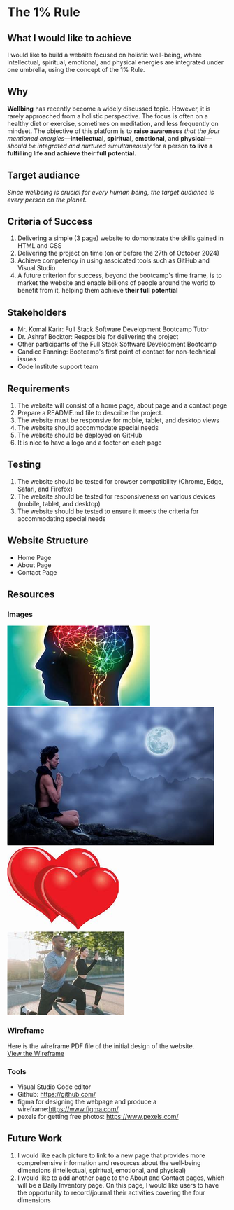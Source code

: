 # The 1% Rule

## What I would like to achieve

I would like to build a website focused on holistic well-being, where intellectual, spiritual, emotional, and physical energies are integrated under one umbrella, using the concept of the 1% Rule.

## Why

**Wellbing** has recently become a widely discussed topic. 
However, it is rarely approached from a holistic perspective. 
The focus is often on a healthy diet or exercise, sometimes on meditation, and less frequently on mindset. 
The objective of this platform is to **raise awareness** *that the four mentioned energies*—**intellectual**, **spiritual**, **emotional**, and **physical**—*should be integrated and nurtured simultaneously* for a person **to live a fulfilling life and achieve their full potential.**

## Target audiance
*Since wellbeing is crucial for every human being, the target audiance is 
every person on the planet.*

## Criteria of Success

1. Delivering a simple (3 page) website to domonstrate the skills gained 
in HTML and CSS
2. Delivering the project on time (on or before the 27th of October 2024)
3. Achieve competency in using assoicated tools such as GitHub and Visual Studio
4. A future criterion for success, beyond the bootcamp's time frame, 
is to market the website and enable billions of people around the world to benefit 
from it, helping them achieve **their full potential**


## Stakeholders

- Mr. Komal Karir: Full Stack Software Development Bootcamp Tutor
- Dr. Ashraf Bocktor: Resposible for delivering the project
- Other participants of the Full Stack Software Development Bootcamp
- Candice Fanning: Bootcamp's first point of contact for non-technical issues
- Code Institute support team

## Requirements

1. The website will consist of a home page, about page and a contact page
2. Prepare a README.md file to describe the project.
3. The website must be responsive for mobile, tablet, and desktop views
4. The website should accommodate special needs
5. The website should be deployed on GitHub
6. It is nice to have a logo and a footer on each page

## Testing
1. The website should be tested for browser compatibility
 (Chrome, Edge, Safari, and Firefox)
2. The website should be tested 
for responsiveness on various devices (mobile, tablet, and desktop)
3. The website should be tested to ensure it
 meets the criteria for accommodating special needs


## Website Structure

- Home Page
- About Page
- Contact Page

## Resources

### Images

<img src="./assets/images/mind.jpg">
<img src="./assets/images/pray.jpg">
<img src="./assets/images/heart.jpg">
<img src="./assets/images/physical.jpg">

### Wireframe

Here is the wireframe PDF file of the initial design of the website.  
[View the Wireframe](./assets/documents/WireframeProject.pdf)

<!-- <a href="./assets/documents/WireframeProject.pdf" target="_blank">View the Wireframe</a> -->

### Tools

- Visual Studio Code editor
- Github: https://github.com/
- figma for designing the webpage and produce a wireframe:https://www.figma.com/
- pexels for getting free photos: https://www.pexels.com/

## Future Work
1. I would like each picture to link to a new page that provides more comprehensive information
 and resources about the well-being dimensions 
 (intellectual, spiritual, emotional, and physical)
2. I would like to add another page to the About and Contact pages, 
which will be a Daily Inventory page. On this page, 
I would like users to have the opportunity to record/journal 
their activities covering the four dimensions